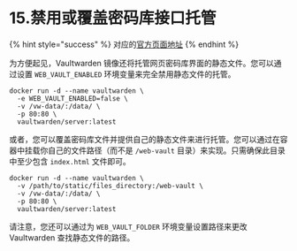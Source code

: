 # 15.禁用或覆盖密码库接口托管

{% hint style="success" %}
对应的[官方页面地址](https://github.com/dani-garcia/vaultwarden/wiki/Disabling-or-overriding-the-Vault-interface-hosting)
{% endhint %}

为方便起见，Vaultwarden 镜像还将托管网页密码库界面的静态文件。您可以通过设置 `WEB_VAULT_ENABLED` 环境变量来完全禁用静态文件的托管。

```shell
docker run -d --name vaultwarden \
  -e WEB_VAULT_ENABLED=false \
  -v /vw-data/:/data/ \
  -p 80:80 \
  vaultwarden/server:latest
```

或者，您可以覆盖密码库文件并提供自己的静态文件来进行托管。您可以通过在容器中挂载你自己的文件路径（而不是 `/web-vault` 目录）来实现。只需确保此目录中至少包含 `index.html` 文件即可。

```shell
docker run -d --name vaultwarden \
  -v /path/to/static/files_directory:/web-vault \
  -v /vw-data/:/data/ \
  -p 80:80 \
  vaultwarden/server:latest
```

请注意，您还可以通过为 `WEB_VAULT_FOLDER` 环境变量设置路径来更改 Vaultwarden 查找静态文件的路径。
